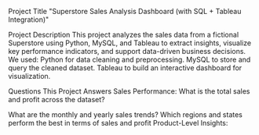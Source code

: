 Project Title
"Superstore Sales Analysis Dashboard (with SQL + Tableau Integration)"

Project Description
This project analyzes the sales data from a fictional Superstore using Python, MySQL, and Tableau to extract insights, visualize key performance indicators, and support data-driven business decisions.
We used:
Python for data cleaning and preprocessing.
MySQL to store and query the cleaned dataset.
Tableau to build an interactive dashboard for visualization.

Questions This Project Answers
 Sales Performance:
 What is the total sales and profit across the dataset?

What are the monthly and yearly sales trends?
Which regions and states perform the best in terms of sales and profit
 Product-Level Insights:

